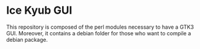 # Ice Kyub GUI

This repository is composed of the perl modules necessary to have a GTK3 GUI.  Moreover, it contains a debian folder for those who want to compile a debian package.
